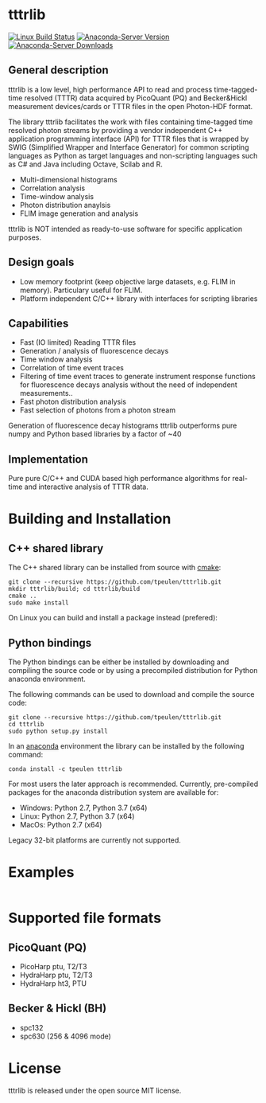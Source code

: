  # tttrlib
[![Linux Build Status](https://travis-ci.org/Fluorescence-Tools/LabelLib.svg?branch=master)](https://travis-ci.org/Fluorescence-Tools/LabelLib)
[![Anaconda-Server Version](https://anaconda.org/tpeulen/tttrlib/badges/version.svg)](https://anaconda.org/tpeulen/tttrlib)
[![Anaconda-Server Downloads](https://anaconda.org/tpeulen/tttrlib/badges/downloads.svg)](https://anaconda.org/tpeulen/tttrlib)

## General description

tttrlib is a low level, high performance API to read and process time-tagged-time resolved (TTTR) data acquired by 
PicoQuant (PQ) and Becker&Hickl measurement devices/cards or TTTR files in the open Photon-HDF format.

The library tttrlib facilitates the work with files containing time-tagged time resolved photon streams by providing 
a vendor independent C++ application programming interface (API) for TTTR files that is wrapped by SWIG (Simplified 
Wrapper and Interface Generator) for common scripting languages as Python as target languages and non-scripting 
languages such as C# and Java including Octave, Scilab and R.


* Multi-dimensional histograms
* Correlation analysis
* Time-window analysis
* Photon distribution anaylsis
* FLIM image generation and analysis


tttrlib is NOT intended as ready-to-use software for specific application purposes. 



## Design goals


* Low memory footprint (keep objective large datasets, e.g.  FLIM in memory). 
  Particulary useful for FLIM.
* Platform independent C/C++ library with interfaces for scripting libraries 


## Capabilities

* Fast (IO limited) Reading TTTR files
* Generation / analysis of fluorescence decays
* Time window analysis
* Correlation of time event traces
* Filtering of time event traces to generate instrument response functions for fluorescence decays 
analysis without the need of independent measurements.. 
* Fast photon distribution analysis
* Fast selection of photons from a photon stream

Generation of fluorescence decay histograms tttrlib outperforms pure numpy and Python based
libraries by a factor of ~40  


## Implementation

Pure pure C/C++ and CUDA based high performance algorithms for real-time and interactive 
analysis of TTTR data.

# Building and Installation

## C++ shared library

The C++ shared library can be installed from source with [cmake](https://cmake.org/):

```console
git clone --recursive https://github.com/tpeulen/tttrlib.git
mkdir tttrlib/build; cd tttrlib/build
cmake ..
sudo make install
```

On Linux you can build and install a package instead (prefered):

## Python bindings
The Python bindings can be either be installed by downloading and compiling the source code or by using a 
precompiled distribution for Python anaconda environment.


The following commands can be used to download and compile the source code:

```console
git clone --recursive https://github.com/tpeulen/tttrlib.git
cd tttrlib
sudo python setup.py install
```

In an [anaconda](https://www.anaconda.com/) environment the library can be installed by the following command: 
```console
conda install -c tpeulen tttrlib
```

For most users the later approach is recommended. Currently, pre-compiled packages for the anaconda distribution
system are available for:

* Windows: Python 2.7, Python 3.7 (x64)
* Linux: Python 2.7, Python 3.7 (x64)
* MacOs: Python 2.7 (x64)

Legacy 32-bit platforms are currently not supported.

# Examples


```python

```
  
  

# Supported file formats

## PicoQuant (PQ)
* PicoHarp ptu, T2/T3
* HydraHarp ptu, T2/T3
* HydraHarp ht3, PTU


## Becker & Hickl (BH)
* spc132 
* spc630 (256 & 4096 mode)


# License

tttrlib is released under the open source MIT license.

